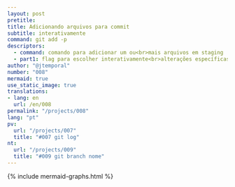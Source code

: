 ```yaml
---
layout: post
pretitle:
title: Adicionando arquivos para commit
subtitle: interativamente
command: git add -p
descriptors:
  - command: comando para adicionar um ou<br>mais arquivos em staging
  - part1: flag para escolher interativamente<br>alterações específicas para commit
author: "@jtemporal"
number: "008"
mermaid: true
use_static_image: true
translations:
- lang: en
  url: /en/008
permalink: "/projects/008"
lang: "pt"
pv:
  url: "/projects/007"
  title: "#007 git log"
nt:
  url: "/projects/009"
  title: "#009 git branch nome"
---
```


{% include mermaid-graphs.html %}
